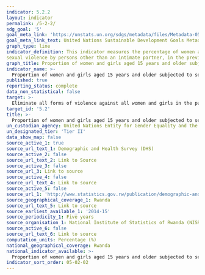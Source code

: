 ```yaml
---
indicator: 5.2.2
layout: indicator
permalink: /5-2-2/
sdg_goal: '5'
goal_meta_link: 'https://unstats.un.org/sdgs/metadata/files/Metadata-05-02-02.pdf'
goal_meta_link_text: United Nations Sustainable Development Goals Metadata (pdf 894kB)
graph_type: line
indicator_definition: This indicator measures the percentage of women and girls aged 15 years and older who have experienced
sexual violence by persons other than an intimate partner, in the previous 12 months. 
graph_title: Proportion of women and girls aged 15 years and older subjected to sexual violence by persons other than an intimate partner
indicator_name: >-
  Proportion of women and girls aged 15 years and older subjected to sexual violence by persons other than an intimate partner in the previous 12 months, by age and place of occurrence
published: true
reporting_status: complete
data_non_statistical: false
target: >-
  Eliminate all forms of violence against all women and girls in the public and private spheres, including trafficking and sexual and other types of exploitation
target_id: '5.2'
title: >-
  Proportion of women and girls aged 15 years and older subjected to sexual violence by persons other than an intimate partner in the previous 12 months, by age and place of occurrence
un_custodian_agency: United Nations Entity for Gender Equality and the Empowerment of Women (UN Women), United Nations Children's Fund (UNICEF), United Nations Statistics Division (UNSD), World Health Organization (WHO), United Nations Population Fund (UNFPA)
un_designated_tier: 'Tier II'
data_show_map: false
source_active_1: true
source_url_text_1: Demographic and Health Survey (DHS)
source_active_2: false
source_url_text_2: Link to Source
source_active_3: false
source_url_3: Link to source
source_active_4: false
source_url_text_4: Link to source
source_active_5: false
source_url_1: 'http://www.statistics.gov.rw/publication/demographic-and-health-survey-20142015-final-report'
source_geographical_coverage_1: Rwanda
source_url_text_5: Link to source
source_earliest_available_1: '2014-15'
source_periodicity_1: Five years
source_organisation_1: National Institute of Statistics of Rwanda (NISR)
source_active_6: false
source_url_text_6: Link to source
computation_units: Percentage (%)
national_geographical_coverage: Rwanda
national_indicator_available: >-
  Proportion of women and girls aged 15 years and older subjected to sexual violence by persons other than an intimate partner in the previous 12 months, by age and place of occurrence
indicator_sort_order: 05-02-02
---
```


